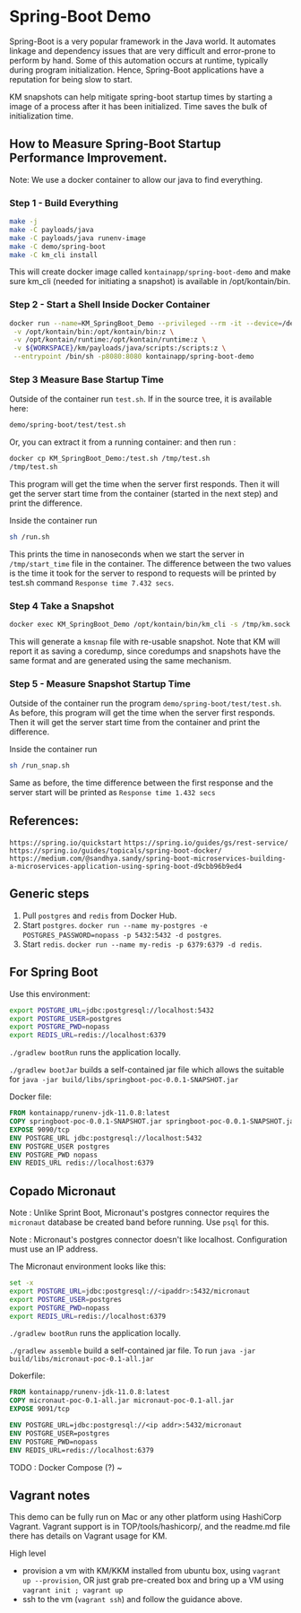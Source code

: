 # Spring-Boot Demo

Spring-Boot is a very popular framework in the Java world. It automates linkage and
dependency issues that are very difficult and error-prone to perform by hand.
Some of this automation occurs at runtime, typically during program initialization.
Hence, Spring-Boot applications have a reputation for being slow to start.

KM snapshots can help mitigate spring-boot startup times by starting a image of a process after it has been initialized. Time saves the bulk of initialization time.

## How to Measure Spring-Boot Startup Performance Improvement.

Note: We use a docker container to allow our java to find everything.

### Step 1 - Build Everything

```bash
make -j
make -C payloads/java
make -C payloads/java runenv-image
make -C demo/spring-boot
make -C km_cli install
```

This will create docker image called `kontainapp/spring-boot-demo` and make sure km_cli (needed for initiating a snapshot)
is available in /opt/kontain/bin.

### Step 2 - Start a Shell Inside Docker Container

```bash
docker run --name=KM_SpringBoot_Demo --privileged --rm -it --device=/dev/kvm \
 -v /opt/kontain/bin:/opt/kontain/bin:z \
 -v /opt/kontain/runtime:/opt/kontain/runtime:z \
 -v ${WORKSPACE}/km/payloads/java/scripts:/scripts:z \
 --entrypoint /bin/sh -p8080:8080 kontainapp/spring-boot-demo
```

### Step 3 Measure Base Startup Time

Outside of the container run `test.sh`. If in the source tree, it is available here:

```sh
demo/spring-boot/test/test.sh
```

Or, you can extract it from a running container: and then run :

```sh
docker cp KM_SpringBoot_Demo:/test.sh /tmp/test.sh
/tmp/test.sh
```

This program will get the time when the server first responds.
Then it will get the server start time from the container (started in the next step) and print the difference.

Inside the container run

```sh
sh /run.sh
```

This prints the time in nanoseconds when we start the server in `/tmp/start_time` file in the container.
The difference between the two values is the time it took for the server to respond to requests will be printed by test.sh command `Response time 7.432 secs`.

### Step 4 Take a Snapshot

```bash
docker exec KM_SpringBoot_Demo /opt/kontain/bin/km_cli -s /tmp/km.sock
```

This will generate a `kmsnap` file with re-usable snapshot.
Note that KM will report it as saving a coredump, since coredumps and snapshots have the same format
and are generated using the same mechanism.

### Step 5 - Measure Snapshot Startup Time

Outside of the container run the program `demo/spring-boot/test/test.sh`.
As before, this program will get the time when the server first responds.
Then it will get the server start time from the container and print the difference.

Inside the container run

```sh
sh /run_snap.sh
```

Same as before, the time difference between the first response and the server start will be printed as `Response time 1.432 secs`

## References:

`https://spring.io/quickstart`
`https://spring.io/guides/gs/rest-service/`
`https://spring.io/guides/topicals/spring-boot-docker/`
`https://medium.com/@sandhya.sandy/spring-boot-microservices-building-a-microservices-application-using-spring-boot-d9cbb96b9ed4`

## Generic steps

1. Pull `postgres` and `redis` from Docker Hub.
2. Start `postgres`. `docker run --name my-postgres -e POSTGRES_PASSWORD=nopass -p 5432:5432 -d postgres`.
3. Start `redis`. `docker run --name my-redis -p 6379:6379 -d redis`.

## For Spring Boot

Use this environment:

```bash
export POSTGRE_URL=jdbc:postgresql://localhost:5432
export POSTGRE_USER=postgres
export POSTGRE_PWD=nopass
export REDIS_URL=redis://localhost:6379

```

`./gradlew bootRun` runs the application locally.

`./gradlew bootJar` builds a self-contained jar file which allows the suitable
for `java -jar build/libs/springboot-poc-0.0.1-SNAPSHOT.jar`

Docker file:

```Dockerfile
FROM kontainapp/runenv-jdk-11.0.8:latest
COPY springboot-poc-0.0.1-SNAPSHOT.jar springboot-poc-0.0.1-SNAPSHOT.jar
EXPOSE 9090/tcp
ENV POSTGRE_URL jdbc:postgresql://localhost:5432
ENV POSTGRE_USER postgres
ENV POSTGRE_PWD nopass
ENV REDIS_URL redis://localhost:6379
```

## Copado Micronaut

Note
: Unlike Sprint Boot, Micronaut's postgres connector requires the `micronaut`
database be created band before running. Use `psql` for this.

Note
: Micronaut's postgres connector doesn't like localhost. Configuration must
use an IP address.

The Micronaut environment looks like this:

```bash
set -x
export POSTGRE_URL=jdbc:postgresql://<ipaddr>:5432/micronaut
export POSTGRE_USER=postgres
export POSTGRE_PWD=nopass
export REDIS_URL=redis://localhost:6379
```

`./gradlew bootRun` runs the application locally.

`./gradlew assemble` build a self-contained jar file.
To run `java -jar build/libs/micronaut-poc-0.1-all.jar`

Dokerfile:

```Dockerfile
FROM kontainapp/runenv-jdk-11.0.8:latest
COPY micronaut-poc-0.1-all.jar micronaut-poc-0.1-all.jar
EXPOSE 9091/tcp

ENV POSTGRE_URL=jdbc:postgresql://<ip addr>:5432/micronaut
ENV POSTGRE_USER=postgres
ENV POSTGRE_PWD=nopass
ENV REDIS_URL=redis://localhost:6379
```

TODO
: Docker Compose (?)
~


## Vagrant notes

This demo can be fully run on Mac or any other platform using HashiCorp Vagrant.
Vagrant support is in TOP/tools/hashicorp/, and the readme.md file there has details on Vagrant usage for KM.

High level

* provision a vm with KM/KKM installed from ubuntu box, using `vagrant up --provision`, OR just grab pre-created box and bring up a VM using `vagrant init ; vagrant up`
* ssh to the vm (`vagrant ssh`) and follow the guidance above.
